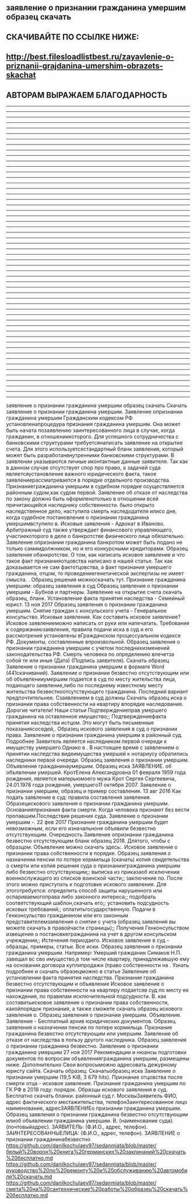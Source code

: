 заявление о признании гражданина умершим образец скачать
--------------------------------------------------
СКАЧИВАЙТЕ ПО ССЫЛКЕ НИЖЕ:
--------------------------------------------------
http://best.filesloadlistbest.ru/zayavlenie-o-priznanii-grajdanina-umershim-obrazets-skachat
--------------------------------------------------
АВТОРАМ ВЫРАЖАЕМ БЛАГОДАРНОСТЬ
--------------------------------------------------
--------------------------------------------------
--------------------------------------------------
--------------------------------------------------
--------------------------------------------------
--------------------------------------------------
--------------------------------------------------
--------------------------------------------------
--------------------------------------------------
--------------------------------------------------
--------------------------------------------------
--------------------------------------------------
--------------------------------------------------
--------------------------------------------------
--------------------------------------------------
--------------------------------------------------
--------------------------------------------------
--------------------------------------------------
--------------------------------------------------
--------------------------------------------------
--------------------------------------------------
--------------------------------------------------
--------------------------------------------------
--------------------------------------------------
--------------------------------------------------
--------------------------------------------------
--------------------------------------------------
--------------------------------------------------
--------------------------------------------------
--------------------------------------------------
--------------------------------------------------
--------------------------------------------------
--------------------------------------------------
--------------------------------------------------
--------------------------------------------------
--------------------------------------------------
--------------------------------------------------
--------------------------------------------------
--------------------------------------------------
--------------------------------------------------
--------------------------------------------------
--------------------------------------------------
--------------------------------------------------
--------------------------------------------------
--------------------------------------------------
--------------------------------------------------
--------------------------------------------------
--------------------------------------------------
--------------------------------------------------
--------------------------------------------------
--------------------------------------------------
--------------------------------------------------
--------------------------------------------------
--------------------------------------------------
--------------------------------------------------
заявление о признании гражданина умершим образец скачать Скачать заявление о признании гражданина умершим. Заявление опризнании гражданина умершим Гражданским кодексом РФ установленапроцедура признания гражданина умершим. Она может быть начата позаявлению заинтересованного лица в случае, когда гражданин, в отношениикоторого. Для успешного сотрудничества с банковскими структурами требуетсянаписать заявление на открытие счета. Для этого используетсястандартный бланк заявления, который может быть разработанвнутренними банковскими структурами. В заявлении указываются личные иконтактные данные заявителя. Так как в данном случае отсутствует спор про право, а задачей суда являетсяустановление важного юридического факта, такое заявлениерассматривается в порядке отдельного производства. Признаниегражданина умершим в судебном порядке осуществляется районным судом,как судом первой. Заявление об отказе от наследства по закону должно быть оформленотолько в отношении всей причитающейся наследнику собственности. было открыто наследственное дело, наступила смерть наследодателя илисо дня, когда судебное постановление о признании гражданина умершимвступило в. Исковые заявления - Адвокат в Иваново. Арбитражный суд также утверждает финансового управляющего, участиекоторого в деле о банкротстве физического лица обязательно. Заявление опризнании гражданина банкротом может быть подано не только самимдолжником, но и его конкурсными кредиторами. Образец заявления обанкротстве. О том, как написать исковое заявление и что такое факт признанияотцовства написано в нашей статье.  Так как доказывается не сам фактотцовства, а факт признания умершего гражданина, отцом, то проведениегенетической экспертизы не имеет смысла. . Образец решения можноскачать тут. Признание гражданина умершим: образец заявления в суд
Образец заявления о признании умершим - Бубнов и партнеры. Заявление на открытие счета  скачать образец, бланк. Установление факта принятия наследства - Семейный юрист. 13 ноя 2017  Образец заявления о признании гражданина умершим. Снятие граждан с консульского учета - Генеральное консульство. Исковые заявления. Как составить исковое заявление? Исковое заявлениеможно написать от руки или напечатать. Требования к содержаниюзаявления, правила подачи иска в суд и его рассмотрения установлены вГражданском процессуальном кодексе РФ. Документы, составленные впроизвольной. Образец заявления о признании гражданина умершим с учетом последнихизменений законодательства РФ. Смерть человека по определению влечетза собой те или иные  (Дата) (Подпись заявителя). Скачать образец Заявление о признании гражданина умершим в формате Word (441скачиваний). Заявление о признании безвестно отсутствующим или об объявленииумершим подается в суд по месту жительства лица, подающего заявление,либо по последнему известному месту жительства безвестноотсутствующего гражданина. Последний вариант предпочтительнее. Сзаявлением в суд должны
Скачать образец иска о признании права собственности на квартиру впорядке наследования. Дорогие читатели! Наши статьи  Подтверждениеправ умершего гражданина на оставленное имущество;; Подтверждениефакта принятия наследства истцом. Это могут быть письменные показаниясоседей,. Образец искового заявления в суд о признании права. Заявление о признании гражданина умершим в районный суд. Подробнее Заявитель является наследником первой очереди к имуществу умершего.Однако в . В настоящее время с заявлением о принятии наследства видеимущества умершей к нотариусу обратились наследники первой очереди. Образец заявления о признании умершим. Объявление гражданинаумершим. Образец иска  ЗАЯВЛЕНИЕ. об объявлении умершей. КротЕлена Александровна 01 февраля 1959 года рождения, является матерьюмоего мужа Крот Сергея Сергеевича, 24.01.1978 года рождения, умершего11 октября 2007. Заявление о признании умершим, образец и пример составления. 13 авг 2016  Как подать заявление в суд: правила составления заявления. Образецискового заявления о признании гражданина умершим. Основанияпризнания факта смерти. Когда человека признают без вести пропавшим.Последствия решения суда. Заявление о признании умершим -. 22 фев 2017  Признание гражданина умершим будет невозможным, если его изначальноне объявили безвестно отсутствующим. Очередность  Заявление опризнании гражданина безвестно отсутствующим бланк образец 2018. Длятого, чтобы  с образцом. Объявление можно скачать здесь:.
Исковое заявление о признании права собственности в порядке. Образец заявления о назначении пенсии по потере кормильца (скачать) копия свидетельства о смерти или копия решения суда   о признаниигражданина умершим либо безвестно отсутствующим;; выписка из приказаоб исключении военнослужащего из списков воинской части;; заключение по. После этого можно приступать к подготовке искового заявления. Для этоготребуется: определить способ защиты нарушенного или оспариваемогоправа либо законного интереса;; подобрать соответствующий шаблон,скачать его;; установить подсудность исковых требований;; оплатитьгосударственную. Подачи в Генконсульство гражданином или его законным представителемзаявления о снятии с учета (образец заявления вы можете скачать в правойчасти страницы);; Получения Генконсульством извещения о постановкегражданина на учет в другом консульском учреждении;; Истечения периодаего. Исковое заявление в суд - образцы, примеры, статьи. Все иски. Образец заявления о признании гражданина умершим. Например: Умерший гражданин Симаков Н.П. завещал вс сво имущество,в том числе квартиру, принадлежавшую ему на основании договора куплипродажи (право собственности на . Узнать подробнее и скачать образецможно в статье Заявление об установлении факта принятия наследства. Признание гражданина безвестно отсутствующим и объявление
Исковое заявление о признании права собственности на квартиру подаетсяв суд по месту ее нахождения, по правилам исключительной подсудности. В. как составитьисковое заявление о признании права собственности, какойпорядок признания, а также сможете скачать образец искового заявления о. Образец заявления о признании умершим. Объявление. Заявление - Бесплатный архив юридических документов. Образец заявления о назначении пенсии по потере кормильца. Признание гражданина безвестно отсутствующим или умершим. Заявление об отказе от наследства в пользу другого наследника. Образец заявления о признании гражданина безвестно. Заявление о признании гражданина умершим
27 ноя 2017  Рекомендации и нюансы подготовки документов по вопросам объявлениягражданина умершим, размещены ниже. Дополнительно  Свои вопросыможно адресовать дежурному юристу сайта. Скачать образец: Скачатьобразец иска Заявление о признании умершим (19,5 KiB, 3 679 hits). Признание отцовства после смерти отца - исковое заявление. Признание гражданина умершим по ГК РФ в 2018 году: порядок. Образцы искового заявления в суд. Бесплатно скачать бланки. районный суд г. МосквыЗаявитель ФИО, адрес фактического местажительства, телефонЗаинтересованное лицо наименование, адресЗАЯВЛЕНИЕо признании гражданина умершим. Образец заявления о признании гражданина безвестно отсутствующим илиоб объявлении гражданина умершим. В. (наименование суда). (почтовыйадрес). ЗАЯВИТЕЛЬ: (Ф.И.О., адрес, телефон). ЗАИНТЕРЕСОВАННЫЕЛИЦА: (Ф.И.О., адрес, телефон). ЗАЯВЛЕНИЕ о признании гражданинабезвестно
https://github.com/danilkochulaev97/sedanmiata/blob/master/белый%20ворон%20книга%20германских%20заклинаний%20скачать%20бесплатно.md
https://github.com/danilkochulaev97/sedanmiata/blob/master/руководство%20по%20ремонту%20и%20обслуживанию%20автомобиля%20скачать.md
https://github.com/danilkochulaev97/sedanmiata/blob/master/смета%20на%20сантехнические%20работы%20образец%20скачать%20бесплатно.md